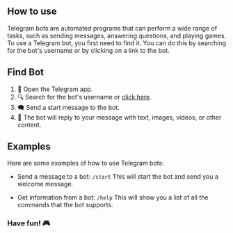 ## How to use

Telegram bots are automated programs that can perform a wide range of tasks, such as sending messages, answering
questions, and playing games. To use a Telegram bot, you first need to find it. You can do this by searching for the
bot's username or by clicking on a link to the bot.

## Find Bot

1. 📱 Open the Telegram app.
2. 🔍 Search for the bot's username or [click here](https://t.me/University_Reservation_Bot).
3. 🗨️ Send a start message to the bot.
4. 🤖 The bot will reply to your message with text, images, videos, or other content.

## Examples

Here are some examples of how to use Telegram bots:

- Send a message to a bot: `/start` This will start the bot and send you a welcome message.

- Get information from a bot: `/help` This will show you a list of all the commands that the bot supports.

### Have fun! 🎮